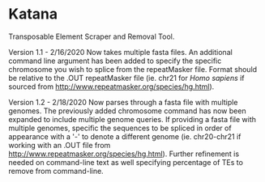 # Katana
Transposable Element Scraper and Removal Tool.

Version 1.1 - 2/16/2020 Now takes multiple fasta files. An additional command line argument has been added to specify the specific chromosome you wish to splice from the repeatMasker file. Format should be relative to the .OUT repeatMasker file (ie. chr21 for <em>Homo sapiens</em> if sourced from http://www.repeatmasker.org/species/hg.html).

Version 1.2 - 2/18/2020 Now parses through a fasta file with multiple genomes. The previously added chromosome command has now been expanded to include multiple genome queries. If providing a fasta file with multiple genomes, specific the sequences to be spliced in order of appearance with a '-' to denote a different genome (ie. chr20-chr21 if working with an .OUT file from http://www.repeatmasker.org/species/hg.html). Further refinement is needed on command-line text as well specifying percentage of TEs to remove from command-line.
